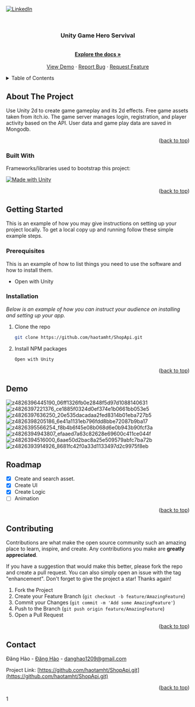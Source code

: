
<a name="readme-top"></a>

<!-- PROJECT SHIELDS -->

[![LinkedIn][linkedin-shield]][linkedin-url]



<!-- PROJECT LOGO -->
<br />
<div align="center">
  <h3 align="center">Unity Game Hero Servival</h3>

  <p align="center">
    <br />
    <a href="https://github.com/haotamht/game.git"><strong>Explore the docs »</strong></a>
    <br />
    <br />
    <a href="https://github.com/haotamht/game.git">View Demo</a>
    ·
    <a href="https://github.com/haotamht/game/issues">Report Bug</a>
    ·
    <a href="https://github.com/haotamht/game/pulls">Request Feature</a>
  </p>
</div>



<!-- TABLE OF CONTENTS -->
<details>
  <summary>Table of Contents</summary>
  <ol>
    <li>
      <a href="#about-the-project">About The Project</a>
    </li>
    <li>
      <a href="#getting-started">Getting Started</a>
      <ul>
        <li><a href="#prerequisites">Prerequisites</a></li>
        <li><a href="#installation">Installation</a></li>
      </ul>
    </li>
    <li><a href="#usage">Usage</a></li>
    <li><a href="#roadmap">Roadmap</a></li>
    <li><a href="#contributing">Contributing</a></li>
    <li><a href="#contact">Contact</a></li>
  </ol>
</details>



<!-- ABOUT THE PROJECT -->
## About The Project


Use Unity 2d to create game gameplay and its 2d effects.
Free game assets taken from itch.io.
The game server manages login, registration, and player activity based on the API.
User data and game play data are saved in Mongodb.

<p align="right">(<a href="#readme-top">back to top</a>)</p>



### Built With

Frameworks/libraries used to bootstrap this project:

[![Made with Unity](https://img.shields.io/badge/Made%20with-Unity-57b9d3.svg?style=flat&logo=unity)](https://unity3d.com)
 
<p align="right">(<a href="#readme-top">back to top</a>)</p>



<!-- GETTING STARTED -->
## Getting Started

This is an example of how you may give instructions on setting up your project locally.
To get a local copy up and running follow these simple example steps.

### Prerequisites

This is an example of how to list things you need to use the software and how to install them.
* Open with Unity

### Installation

_Below is an example of how you can instruct your audience on installing and setting up your app._

1. Clone the repo
   ```sh
   git clone https://github.com/haotamht/ShopApi.git
   ```
2. Install NPM packages
   ```sh
   Open with Unity
   ```

<p align="right">(<a href="#readme-top">back to top</a>)</p>



<!-- USAGE EXAMPLES -->
## Demo

![z4826396445190_06ff1326fb0e2848f5d97d1088140631](https://github.com/haotamht/game/assets/62649837/77786df8-aefe-42df-a139-e1d3bd8cb5dd)
![z4826397221376_ce1885f0324d0ef374e1b0661bb053e5](https://github.com/haotamht/game/assets/62649837/5c46018a-2e4e-415d-83c3-582181eb08fa)
![z4826397636250_20e535dacadaa2fed8314b01eba727b5](https://github.com/haotamht/game/assets/62649837/462f01c6-c80e-4114-9d88-2e9dfcb3286a)
![z4826398205186_6e41a1131eb796fdd8bbe72087b9ba17](https://github.com/haotamht/game/assets/62649837/1aa52c85-33c5-4c07-b821-4ee2ca5211ec)
![z4826395566254_f8b4b6f45e08b068d6e0b943b90fcf3a](https://github.com/haotamht/game/assets/62649837/c212befb-15cd-413b-9d00-933b866c69ab)
![z4826394943807_efaaed7a63c82628e69600c411ce044f](https://github.com/haotamht/game/assets/62649837/009fa069-0cb0-4d6c-8ea2-af8447e44e88)
![z4826394516000_6aae50d2bac8a25e509579abfc7ba72b](https://github.com/haotamht/game/assets/62649837/8085e12e-afab-478e-a785-f58eac2b1f7d)
![z4826393914926_8681fc42f0a33d1133497d2c9975f8eb](https://github.com/haotamht/game/assets/62649837/e33a13ed-220d-44c0-9bc5-a1792d9528b6)


<!-- ROADMAP -->
## Roadmap

- [x] Create and search asset.
- [x] Create UI
- [x] Create Logic
- [ ] Animation

<p align="right">(<a href="#readme-top">back to top</a>)</p>



<!-- CONTRIBUTING -->
## Contributing

Contributions are what make the open source community such an amazing place to learn, inspire, and create. Any contributions you make are **greatly appreciated**.

If you have a suggestion that would make this better, please fork the repo and create a pull request. You can also simply open an issue with the tag "enhancement".
Don't forget to give the project a star! Thanks again!

1. Fork the Project
2. Create your Feature Branch (`git checkout -b feature/AmazingFeature`)
3. Commit your Changes (`git commit -m 'Add some AmazingFeature'`)
4. Push to the Branch (`git push origin feature/AmazingFeature`)
5. Open a Pull Request

<p align="right">(<a href="#readme-top">back to top</a>)</p>




<!-- CONTACT -->
## Contact

Đăng Hào - [Đăng Hào](fb.com/haotamht) - danghao1209@gmail.com

Project Link: [https://github.com/haotamht/ShopApi.git](https://github.com/haotamht/ShopApi.git)

<p align="right">(<a href="#readme-top">back to top</a>)</p>




<!-- MARKDOWN LINKS & IMAGES -->
<!-- https://www.markdownguide.org/basic-syntax/#reference-style-links -->
[contributors-shield]: https://img.shields.io/github/contributors/othneildrew/Best-README-Template.svg?style=for-the-badge
[contributors-url]: https://github.com/othneildrew/Best-README-Template/graphs/contributors
[forks-shield]: https://img.shields.io/github/forks/othneildrew/Best-README-Template.svg?style=for-the-badge
[forks-url]: https://github.com/othneildrew/Best-README-Template/network/members
[stars-shield]: https://img.shields.io/github/stars/othneildrew/Best-README-Template.svg?style=for-the-badge
[stars-url]: https://github.com/haotamht/ShopApi.git
[issues-shield]: https://img.shields.io/github/issues/othneildrew/Best-README-Template.svg?style=for-the-badge
[issues-url]: https://github.com/haotamht/ShopApi/issues
[linkedin-shield]: https://img.shields.io/badge/-LinkedIn-black.svg?style=for-the-badge&logo=linkedin&colorB=555
[linkedin-url]: https://www.linkedin.com/in/h%C3%A0o-%C4%91%C4%83ng-7a5249203/
[Nodejs]: https://img.shields.io/badge/Nodejs-000000?style=for-the-badge&logo=Nodejs&logoColor=white
[Nodejs-url]: https://nodejs.org/
[Cloudinary]: https://img.shields.io/badge/Cloudinary-000000?style=for-the-badge&logo=Cloudinary&logoColor=white
[Cloudinary-url]: https://cloudinary.com/
[Mongooes]: https://img.shields.io/badge/Mongooes-000000?style=for-the-badge&logo=Mongooes&logoColor=white
[Mongooes-url]: https://mongoosejs.com/
[Redis]: https://img.shields.io/badge/Redis-DD0031?style=for-the-badge&logo=Redis&logoColor=white
[Redis-url]: https://redis.io/
[ExpressJs]: https://img.shields.io/badge/ExpressJs-000000?style=for-the-badge&logo=ExpressJs&logoColor=FF3E00
[ExpressJs-url]: https://expressjs.com/
1
